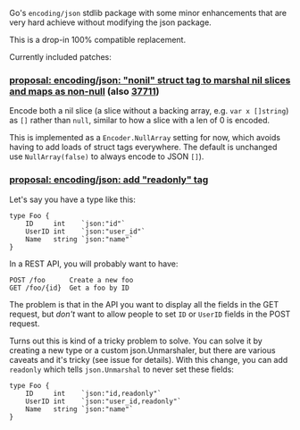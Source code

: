 Go's `encoding/json` stdlib package with some minor enhancements that are very
hard achieve without modifying the json package.

This is a drop-in 100% compatible replacement.

Currently included patches:

### [proposal: encoding/json: "nonil" struct tag to marshal nil slices and maps as non-null][27589] (also [37711])

Encode both a nil slice (a slice without a backing array, e.g. `var x []string`)
as `[]` rather than `null`, similar to how a slice with a len of 0 is encoded.

This is implemented as a `Encoder.NullArray` setting for now, which avoids
having to add loads of struct tags everywhere. The default is unchanged use
`NullArray(false)` to always encode to JSON `[]`).

[27589]: https://github.com/golang/go/issues/27589
[37711]: https://github.com/golang/go/issues/37711

### [proposal: encoding/json: add "readonly" tag][28143]

Let's say you have a type like this:

    type Foo {
        ID     int    `json:"id"`
        UserID int    `json:"user_id"`
        Name   string `json:"name"`
    }

In a REST API, you will probably want to have:

    POST /foo      Create a new foo
    GET /foo/{id}  Get a foo by ID

The problem is that in the API you want to display all the fields in the GET
request, but *don't* want to allow people to set `ID` or `UserID` fields in the
POST request.

Turns out this is kind of a tricky problem to solve. You can solve it by
creating a new type or a custom json.Unmarshaler, but there are various caveats
and it's tricky (see issue for details). With this change, you can add
`readonly` which tells `json.Unmarshal` to never set these fields:

    type Foo {
        ID     int    `json:"id,readonly"`
        UserID int    `json:"user_id,readonly"`
        Name   string `json:"name"`
    }

[28143]: https://github.com/golang/go/issues/28143
